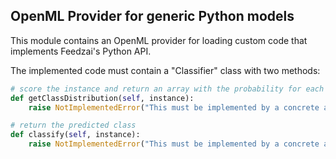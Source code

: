 OpenML Provider for generic Python models
------------------------------------------------------------

This module contains an OpenML provider for loading custom code that implements
Feedzai's Python API.

The implemented code must contain a "Classifier" class with two methods:

```python
# score the instance and return an array with the probability for each of the classes
def getClassDistribution(self, instance):
    raise NotImplementedError("This must be implemented by a concrete adapter.")

# return the predicted class 
def classify(self, instance):
    raise NotImplementedError("This must be implemented by a concrete adapter.")

``` 
